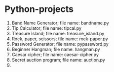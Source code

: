 # Python-projects
1. Band Name Generator; file name: bandname.py
2. Tip Calculator; file name: tipcal.py
3. Treasure Island; file name: treasure_island.py
4. Rock, paper, scissors; file name: rock-paper.py
5. Password Generator; file name: pypassword.py
6. Beginner Hangman; file name: hangman.py
7. Caesar cipher; file name: caesar-cipher.py
8. Secret auction program; file name: auction.py
9. 

